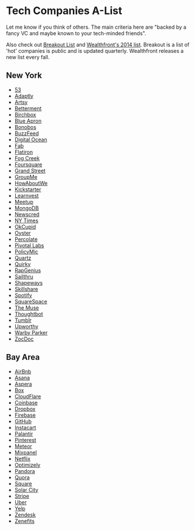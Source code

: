 # Tech Companies A-List

Let me know if you think of others. The main criteria here are "backed
by a fancy VC and maybe known to your tech-minded friends".  

Also check out [Breakout List][Breakout List] and [Wealthfront's 2014 list][Wealthfront].  Breakout is a list of 'hot' companies is public and is updated quarterly.  Wealthfront releases a new list every fall.  

## New York

* [53][53]
* [Adaptly][adaptly]
* [Artsy][artsy]
* [Betterment][betterment]
* [Birchbox][birchbox]
* [Blue Apron][blueapron]
* [Bonobos][bonobos]
* [BuzzFeed][buzzfeed]
* [Digital Ocean][digitalocean]
* [Fab][fab]
* [Flatiron][flatiron]
* [Fog Creek][fogcreek]
* [Foursquare][foursquare]
* [Grand Street][grandstreet]
* [GroupMe][groupme]
* [HowAboutWe][howaboutwe]
* [Kickstarter][kickstarter]
* [Learnvest][learnvest]
* [Meetup][meetup]
* [MongoDB][mongodb]
* [Newscred][newscred]
* [NY Times][nytimes]
* [OkCupid][okcupid]
* [Oyster][oyster]
* [Percolate][percolate]
* [Pivotal Labs][pivotallabs]
* [PolicyMic][policymic]
* [Quartz][quartz]
* [Quirky][quirky]
* [RapGenius][rapgenius]
* [Sailthru][sailthru]
* [Shapeways][shapeways]
* [Skillshare][skillshare]
* [Spotify][spotify]
* [SquareSpace][squarespace]
* [The Muse][themuse]
* [Thoughtbot][thoughtbot]
* [Tumblr][tumblr]
* [Upworthy][upworthy]
* [Warby Parker][warbyparker]
* [ZocDoc][zocdoc]

[53]: https://www.53.com/careers/
[adaptly]: http://www.adaptly.com/careers
[artsy]: https://artsy.net/about/jobs
[betterment]: https://www.betterment.com/jobs/
[birchbox]: http://www.birchbox.com/about/careers
[blueapron]: http://www.blueapron.com/pages/jobs
[bonobos]: http://www.bonobos.com/jobs
[buzzfeed]: http://www.buzzfeed.com/about/jobs
[digitalocean]: https://careers.digitalocean.com/
[fab]: http://www.hrjobcenter.com/fab/index.html
[flatiron]: http://www.flatiron.com/careers/
[fogcreek]: http://www.fogcreek.com/careers/
[foursquare]: https://foursquare.com/jobs/
[grandstreet]: https://grandst.com/jobs
[groupme]: https://groupme.com/jobs
[howaboutwe]: http://www.howaboutwe.com/jobs
[kickstarter]: https://www.kickstarter.com/jobs
[learnvest]: http://www.learnvest.com/we-are-hiring/
[meetup]: http://www.meetup.com/jobs/
[mongodb]: http://www.mongodb.com/careers
[newscred]: http://newscred.com/careers
[nytimes]: http://www.nytimes.com/pages/jobs/
[okcupid]: http://www.okcupid.com/careers
[oyster]: https://www.oysterbooks.com/jobs/listings
[percolate]: http://percolate.com/about/jobs/
[pivotallabs]: http://pivotallabs.com/careers/
[policymic]: http://mic.com/jobs
[quartz]: http://qz.com/152800/hiring/
[quirky]: http://www.quirky.com/about/careers
[rapgenius]: http://meta.genius.com/Genius-jobs-at-genius-help-us-annotate-the-world-annotated
[sailthru]: https://www.sailthru.com/careers/
[shapeways]: http://www.shapeways.com/jobs
[skillshare]: http://www.skillshare.com/about#careers
[spotify]: https://www.spotify.com/jobs/
[squarespace]: http://www.squarespace.com/about/careers/
[themuse]: https://www.themuse.com/jobs
[thoughtbot]: http://thoughtbot.com/jobs
[tumblr]: http://www.tumblr.com/jobs
[upworthy]: http://www.upworthy.com/jobs
[warbyparker]: https://www.warbyparker.com/jobs
[zocdoc]: http://www.zocdoc.com/careers

## Bay Area

* [AirBnb][airbnb]
* [Asana][asana]
* [Aspera][aspera]
* [Box][box]
* [CloudFlare][cloudflare]
* [Coinbase][coinbase]
* [Dropbox][dropbox]
* [Firebase][firebase]
* [GitHub][github]
* [Instacart][instacart]
* [Palantir][palantir]
* [Pinterest][pinterest]
* [Meteor][meteor]
* [Mixpanel][mixpanel]
* [Netflix][netflix]
* [Optimizely][optimizely]
* [Pandora][pandora]
* [Quora][quora]
* [Square][square]
* [Solar City][solar city]
* [Stripe][stripe]
* [Uber][uber]
* [Yelp][yelp]
* [Zendesk][zendesk]
* [Zenefits][zenefits]


[dropbox]: https://www.dropbox.com/jobs
[palantir]: http://www.palantir.com/careers
[pinterest]: http://about.pinterest.com/en/careers
[uber]: https://www.uber.com/jobs/list
[square]: http://hire.jobvite.com/CompanyJobs/Careers.aspx?c=q8Z9VfwV&page=Jobs
[airbnb]: https://www.airbnb.com/jobs
[box]: https://www.box.com/careers/
[stripe]: https://stripe.com/jobs
[cloudflare]: http://www.cloudflare.com/join-our-team
[asana]: https://asana.com/jobs
[github]: https://jobs.github.com/
[meteor]: https://www.meteor.com/jobs
[quora]: http://www.quora.com/careers
[netflix]: http://jobs.netflix.com
[pandora]: http://www.pandora.com/careers/
[firebase]: https://www.firebase.com/jobs.html
[instacart]: https://www.instacart.com/jobs
[mixpanel]: https://mixpanel.com/jobs/
[zendesk]: https://www.zendesk.com/jobs/san-francisco/
[solar city]: http://www.solarcity.com/careers/
[yelp]: http://www.yelp.com/careers/
[zenefits]: https://www.zenefits.com/careers/
[optimizely]: https://www.optimizely.com/careers/
[aspera]: http://asperasoft.com/company/careers/
[coinbase]: https://www.coinbase.com/careers/
[Breakout List]: http://www.breakoutlist.com/
[Wealthfront]: https://info.wealthfront.com/rs/wealthfront/images/107careerlaunchingcompanies_final.pdf
